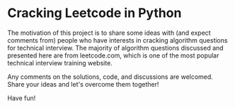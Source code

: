 # Cracking Leetcode in Python

The motivation of this project is to share some ideas with (and expect comments from) people who have interests in cracking algorithm questions for technical interview. The majority of algorithm questions discussed and presented here are from leetcode.com, which is one of the most popular technical interview training website.

Any comments on the solutions, code, and discussions are welcomed. Share your ideas and let's overcome them together!

Have fun!